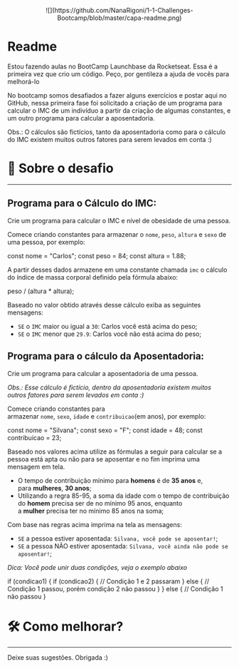 <p align="center">
![](https://github.com/NanaRigoni/1-1-Challenges-Bootcamp/blob/master/capa-readme.png)
</p>

# Readme

Estou fazendo aulas no BootCamp Launchbase da Rocketseat. Essa é a primeira vez que crio um código. Peço, por gentileza a ajuda de vocês para melhorá-lo

No bootcamp somos desafiados a fazer alguns exercícios e postar aqui no GitHub, nessa primeira fase foi solicitado a criação de um programa para calcular o IMC de um indivíduo a partir da criação de algumas constantes, e um outro programa para calcular a aposentadoria.

Obs.: O cálculos são fictícios, tanto da aposentadoria como para o cálculo do IMC existem muitos outros fatores para serem levados em conta :)

# 📖 Sobre o desafio

---

## Programa para o Cálculo do IMC:

Crie um programa para calcular o IMC e nível de obesidade de uma pessoa.

Comece criando constantes para armazenar o `nome`, `peso`, `altura` e `sexo` de uma pessoa, por exemplo:

const nome = "Carlos";
const peso = 84;
const altura = 1.88;

A partir desses dados armazene em uma constante chamada `imc` o cálculo do índice de massa corporal definido pela fórmula abaixo:

peso / (altura * altura);

Baseado no valor obtido através desse cálculo exiba as seguintes mensagens:

- `SE` o `IMC` maior ou igual a `30`: Carlos você está acima do peso;
- `SE` o `IMC` menor que `29.9`: Carlos você não está acima do peso;

## Programa para o cálculo da Aposentadoria:

Crie um programa para calcular a aposentadoria de uma pessoa.

*Obs.: Esse cálculo é fictício, dentro da aposentadoria existem muitos outros fatores para serem levados em conta :)*

Comece criando constantes para armazenar `nome`, `sexo`, `idade` e `contribuicao`(em anos), por exemplo:

const nome = "Silvana";
const sexo = "F";
const idade = 48;
const contribuicao = 23;

Baseado nos valores acima utilize as fórmulas a seguir para calcular se a pessoa está apta ou não para se aposentar e no fim imprima uma mensagem em tela.

- O tempo de contribuição mínimo para **homens** é de **35 anos** e, para **mulheres**, **30 anos**;
- Utilizando a regra 85-95, a soma da idade com o tempo de contribuição do **homem** precisa ser de no mínimo 95 anos, enquanto a **mulher** precisa ter no mínimo 85 anos na soma;

Com base nas regras acima imprima na tela as mensagens:

- `SE` a pessoa estiver aposentada: `Silvana, você pode se aposentar!`;
- `SE` a pessoa NÃO estiver aposentada: `Silvana, você ainda não pode se aposentar!`;

*Dica: Você pode unir duas condições, veja o exemplo abaixo*

if (condicao1) { if (condicao2) { // Condição 1 e 2 passaram } else { // Condição 1 passou, porém condição 2 não passou }
} else { // Condição 1 não passou
}

# 🛠 Como melhorar?

---

Deixe suas sugestões. Obrigada :)

